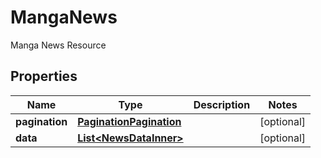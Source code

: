 

# MangaNews

Manga News Resource

## Properties

| Name | Type | Description | Notes |
|------------ | ------------- | ------------- | -------------|
|**pagination** | [**PaginationPagination**](PaginationPagination.md) |  |  [optional] |
|**data** | [**List&lt;NewsDataInner&gt;**](NewsDataInner.md) |  |  [optional] |




